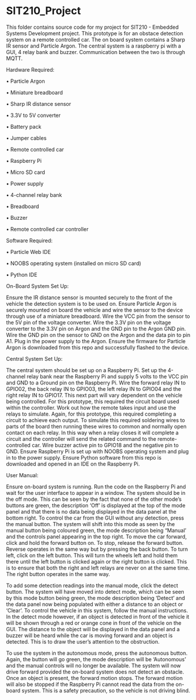 # SIT210_Project
This folder contains source code for my project for SIT210 - Embedded Systems Development project.
This prototype is for an obstace detection system on a remote controlled car.
The on board system contains a Sharp IR sensor and Particle Argon.
The central system is a raspberry pi with a GUI, 4 relay bank and buzzer.
Communication between the two is through MQTT.


Hardware Required:

•	Particle Argon

•	Miniature breadboard

•	Sharp IR distance sensor

•	3.3V to 5V converter

•	Battery pack

•	Jumper cables

•	Remote controlled car

•	Raspberry Pi 

•	Micro SD card

•	Power supply

•	4-channel relay bank

•	Breadboard

•	Buzzer

•	Remote controlled car controller


Software Required:

•	Particle Web IDE

•	NOOBS operating system (installed on micro SD card)

•	Python IDE


On-Board System Set Up:

Ensure the IR distance sensor is mounted securely to the front of the vehicle the detection system is to be used on. 
Ensure Particle Argon is securely mounted on board the vehicle and wire the sensor to the device through use of a miniature breadboard. 
Wire the VCC pin from the sensor to the 5V pin of the voltage converter. 
Wire the 3.3V pin on the voltage converter to the 3.3V pin on Argon and the GND pin to the Argon GND pin. 
Wire the GND pin on the sensor to GND on the Argon and the data pin to pin A1. 
Plug in the power supply to the Argon.
Ensure the firmware for Particle Argon is downloaded from this repo and successfully flashed to the device.


Central System Set Up:

The central system should be set up on a Raspberry Pi. 
Set up the 4-channel relay bank near the Raspberry Pi and supply 5 volts to the VCC pin and GND to a Ground pin on the Raspberry Pi. 
Wire the forward relay IN to GPIO02, the back relay IN to GPIO03, the left relay IN to GPIO04 and the right relay IN to GPIO17. 
This next part will vary dependent on the vehicle being controlled. 
For this prototype, this required the circuit board used within the controller. 
Work out how the remote takes input and use the relays to simulate. 
Again, for this prototype, this required completing a circuit to achieve each output. 
To simulate this required soldering wires to parts of the board then running these wires to common and normally open contact on each relay. 
In this way when a relay closes it will complete a circuit and the controller will send the related command to the remote-controlled car. 
Wire buzzer active pin to GPIO18 and the negative pin to GND. 
Ensure Raspberry Pi is set up with NOOBS operating system and plug in to the power supply.
Ensure Python software from this repo is downloaded and opened in an IDE on the Raspberry Pi.


User Manual:

Ensure on-board system is running. Run the code on the Raspberry Pi and wait for the user interface to appear in a window. 
The system should be in the off mode. This can be seen by the fact that none of the other mode’s buttons are green, the description ‘Off’ is displayed at the top of the mode panel and that there is no data being displayed in the data panel at the bottom right.
To control the car from the GUI without any detection, press the manual button. 
The system will shift into this mode as seen by the manual button being coloured green, the mode description being “Manual’ and the controls panel appearing in the top right. 
To move the car forward, click and hold the forward button on. To stop, release the forward button. 
Reverse operates in the same way but by pressing the back button. 
To turn left, click on the left button. 
This will turn the wheels left and hold them there until the left button is clicked again or the right button is clicked. 
This is to ensure that both the right and left relays are never on at the same time. 
The right button operates in the same way. 

To add some detection readings into the manual mode, click the detect button. 
The system will have moved into detect mode, which can be seen by this mode button being green, the mode description being ‘Detect’ and the data panel now being populated with either a distance to an object or ‘Clear’. 
To control the vehicle in this system, follow the manual instructions. 
In the detect mode however, if an object is detected in front of the vehicle it will be shown through a red or orange cone in front of the vehicle on the GUI. 
The distance to the object will be displayed in the data panel and a buzzer will be heard while the car is moving forward and an object is detected. 
This is to draw the user’s attention to the obstruction.

To use the system in the autonomous mode, press the autonomous button. 
Again, the button will go green, the mode description will be ‘Autonomous’ and the manual controls will no longer be available. 
The system will now drive forward provided the on-board system does not detect an obstacle. 
Once an object is present, the forward motion stops. 
The forward motion will also be stopped if the Raspberry Pi cannot read the data from the on-board system. 
This is a safety precaution, so the vehicle is not driving blind.
